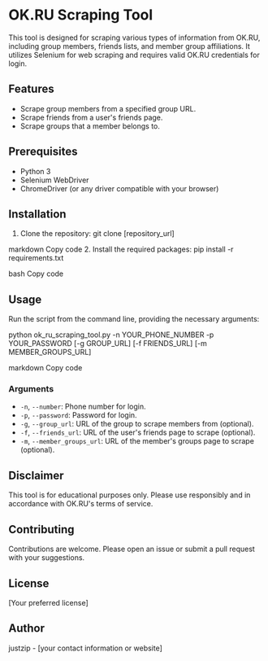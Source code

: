 # OK.RU Scraping Tool

This tool is designed for scraping various types of information from OK.RU, including group members, friends lists, and member group affiliations. It utilizes Selenium for web scraping and requires valid OK.RU credentials for login.

## Features

- Scrape group members from a specified group URL.
- Scrape friends from a user's friends page.
- Scrape groups that a member belongs to.

## Prerequisites

- Python 3
- Selenium WebDriver
- ChromeDriver (or any driver compatible with your browser)

## Installation

1. Clone the repository:
git clone [repository_url]

markdown
Copy code
2. Install the required packages:
pip install -r requirements.txt

bash
Copy code

## Usage

Run the script from the command line, providing the necessary arguments:

python ok_ru_scraping_tool.py -n YOUR_PHONE_NUMBER -p YOUR_PASSWORD [-g GROUP_URL] [-f FRIENDS_URL] [-m MEMBER_GROUPS_URL]

markdown
Copy code

### Arguments

- `-n`, `--number`: Phone number for login.
- `-p`, `--password`: Password for login.
- `-g`, `--group_url`: URL of the group to scrape members from (optional).
- `-f`, `--friends_url`: URL of the user's friends page to scrape (optional).
- `-m`, `--member_groups_url`: URL of the member's groups page to scrape (optional).

## Disclaimer

This tool is for educational purposes only. Please use responsibly and in accordance with OK.RU's terms of service.

## Contributing

Contributions are welcome. Please open an issue or submit a pull request with your suggestions.

## License

[Your preferred license]

## Author

justzip - [your contact information or website]
